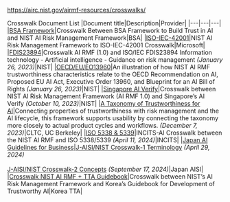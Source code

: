 https://airc.nist.gov/airmf-resources/crosswalks/

Crosswalk Document List
|Document title|Description|Provider|
|---|---|---|
|[BSA Framework](https://www.bsa.org/files/policy-filings/04122023aiframeworknistcrosswalk.pdf)|Crosswalk Between BSA Framework to Build Trust in AI and NIST AI Risk Management Framework|BSA|
|[ISO-IEC-42001](https://airc.nist.gov/docs/NIST_AI_RMF_to_ISO_IEC_42001_Crosswalk.pdf)|NIST AI Risk Management Framework to ISO-IEC-42001 Crosswalk|Microsoft|
|[FDIS23894](https://www.nist.gov/system/files/documents/2023/01/26/crosswalk_AI_RMF_1_0_ISO_IEC_23894.pdf)|Crosswalk AI RMF (1.0) and ISO/IEC FDIS23894 Information technology - Artificial intelligence - Guidance on risk management _(January 26, 2023)_|NIST|
|[OECD/EU/EO13960](https://www.nist.gov/system/files/documents/2023/01/26/crosswalk_AI_RMF_1_0_OECD_EO_AIA_BoR.pdf)|An illustration of how NIST AI RMF trustworthiness characteristics relate to the OECD Recommendation on AI, Proposed EU AI Act, Executive Order 13960, and Blueprint for an AI Bill of Rights _(January 26, 2023)_|NIST|
|[Singapore AI Verify](https://airc.nist.gov/docs/NIST_AI_RMF_to_AI_Verify_Crosswalk.pdf)|Crosswalk between NIST AI Risk Management Framework (AI RMF 1.0) and Singapore’s AI Verify _(October 10, 2023)_|NIST|
|[A Taxonomy of Trustworthiness for AI](https://cltc.berkeley.edu/wp-content/uploads/2023/12/Taxonomy_of_AI_Trustworthiness_tables.pdf)|Connecting properties of trustworthiness with risk management and the AI lifecycle, this framework supports usability by connecting the taxonomy more closely to actual product cycles and workflows. _(December 7, 2023)_|CLTC, UC Berkeley|
|[ISO 5338 & 5339](https://airc.nist.gov/docs/Crosswalk_NIST_AI_RMF_and_ISO_5338_5339.pdf)|INCITS-AI Crosswalk between the NIST AI RMF and ISO 5338/5339 _(April 11, 2024)_|INCITS|
|[Japan AI Guidelines for Business](https://airc.nist.gov/docs/FINAL_Crosswalk1_Terminology_RMF_GfB.pdf)|[J-AISI/NIST Crosswalk-1 Terminology](https://airc.nist.gov/docs/FINAL_Crosswalk1_Terminology_RMF_GfB.pdf) _(April 29, 2024)_<br><br>[J-AISI/NIST Crosswalk-2 Concepts](https://airc.nist.gov/docs/FINAL_Crosswalk2_Concepts_RMF_GfB.pdf) _(September 17, 2024)_|Japan AISI|
|[Crosswalk NIST AI RMF + TTA Guidebook](https://airc.nist.gov/docs/20241216-Crosswalk_NIST_AI_RMF_TTA_Guidebook3.pdf)|Crosswalk between NIST’s AI Risk Management Framework and Korea’s Guidebook for Development of Trustworthy AI|Korea TTA|

